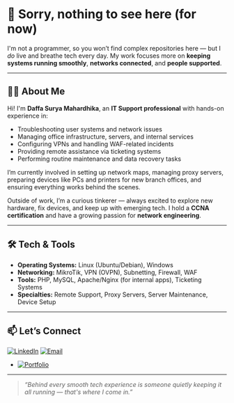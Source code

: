 # 👋 Sorry, nothing to see here (for now)


I'm not a programmer, so you won’t find complex repositories here — but I *do* live and breathe tech every day. My work focuses more on **keeping systems running smoothly**, **networks connected**, and **people supported**.

---

## 👨‍💻 About Me

Hi! I'm **Daffa Surya Mahardhika**, an **IT Support professional** with hands-on experience in:

- Troubleshooting user systems and network issues  
- Managing office infrastructure, servers, and internal services  
- Configuring VPNs and handling WAF-related incidents  
- Providing remote assistance via ticketing systems  
- Performing routine maintenance and data recovery tasks  

I’m currently involved in setting up network maps, managing proxy servers, preparing devices like PCs and printers for new branch offices, and ensuring everything works behind the scenes.

Outside of work, I’m a curious tinkerer — always excited to explore new hardware, fix devices, and keep up with emerging tech. I hold a **CCNA certification** and have a growing passion for **network engineering**.

---

## 🛠️ Tech & Tools

- **Operating Systems:** Linux (Ubuntu/Debian), Windows  
- **Networking:** MikroTik, VPN (OVPN), Subnetting, Firewall, WAF  
- **Tools:** PHP, MySQL, Apache/Nginx (for internal apps), Ticketing Systems  
- **Specialties:** Remote Support, Proxy Servers, Server Maintenance, Device Setup

---

## 📫 Let’s Connect

[![LinkedIn](https://img.shields.io/badge/LinkedIn-Profile-blue?style=flat&logo=linkedin&logoColor=white)](https://id.linkedin.com/in/daffa-surya-mahardhika-01a99728b)
[![Email](https://img.shields.io/badge/Email-Click%20to%20Send-red?logo=gmail)](mailto:suryadaffa30@gmail.com)  
- [![Portfolio](https://img.shields.io/badge/Portfolio-Visit%20Now-ff69b4?logo=firefox-browser)](https://dffsm.github.io)
---

> *“Behind every smooth tech experience is someone quietly keeping it all running — that's where I come in.”*
